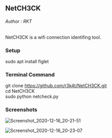 
<h2>NetCH3CK</h2>

<h6>Author : RKT </h6>


NetCH3CK is a wifi connection identifing tool.


### Setup ###


sudo apt install figlet


### Terminal Command ###


git clone https://github.com/r3k4t/NetCH3CK.git
<br>
cd NetCH3CK
<br>
sudo python netcheck.py


### Screenshots ###


![Screenshot_2020-12-16_20-21-51](https://user-images.githubusercontent.com/69615463/102366840-1d7e3780-3fdf-11eb-9090-42dbd5216be3.png)

![Screenshot_2020-12-16_20-23-07](https://user-images.githubusercontent.com/69615463/102365505-a300e800-3fdd-11eb-914d-78ed5975fe25.png)



